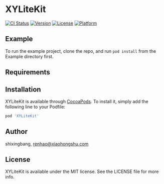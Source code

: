 # XYLiteKit

[![CI Status](https://img.shields.io/travis/shixingbang/XYLiteKit.svg?style=flat)](https://travis-ci.org/shixingbang/XYLiteKit)
[![Version](https://img.shields.io/cocoapods/v/XYLiteKit.svg?style=flat)](https://cocoapods.org/pods/XYLiteKit)
[![License](https://img.shields.io/cocoapods/l/XYLiteKit.svg?style=flat)](https://cocoapods.org/pods/XYLiteKit)
[![Platform](https://img.shields.io/cocoapods/p/XYLiteKit.svg?style=flat)](https://cocoapods.org/pods/XYLiteKit)

## Example

To run the example project, clone the repo, and run `pod install` from the Example directory first.

## Requirements

## Installation

XYLiteKit is available through [CocoaPods](https://cocoapods.org). To install
it, simply add the following line to your Podfile:

```ruby
pod 'XYLiteKit'
```

## Author

shixingbang, renhao@xiaohongshu.com

## License

XYLiteKit is available under the MIT license. See the LICENSE file for more info.
